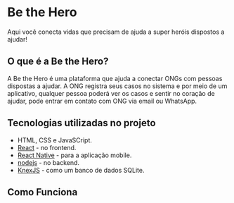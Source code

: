# Be the Hero

Aqui você conecta vidas que precisam de ajuda a super heróis dispostos a ajudar!

## O que é a Be the Hero?

A Be the Hero é uma plataforma que ajuda a conectar ONGs com pessoas dispostas a ajudar. A ONG registra seus casos no sistema e por meio de um aplicativo, qualquer pessoa poderá ver os casos e sentir no coração de ajudar, pode entrar em contato com  ONG via email ou WhatsApp.

## Tecnologias utilizadas no projeto

* HTML, CSS e JavaSCript.
* [React](https://pt-br.reactjs.org/) - no frontend.
* [React Native](https://reactnative.dev/) - para a aplicação mobile.
* [nodejs](https://nodejs.org/en/) - no backend.
* [KnexJS](http://knexjs.org/) - como um banco de dados SQLite.

## Como Funciona


